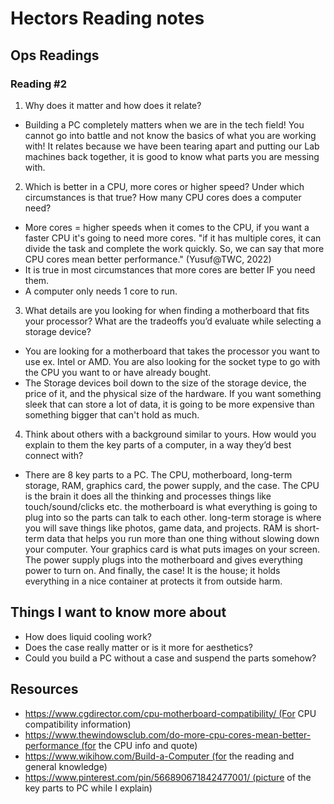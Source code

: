 # Hectors Reading notes

## Ops Readings

### Reading #2

1. Why does it matter and how does it relate?

- Building a PC completely matters when we are in the tech field! You cannot go into battle and not know the basics of what you are working with! It relates because we have been tearing apart and putting our Lab machines back together, it is good to know what parts you are messing with.

2. Which is better in a CPU, more cores or higher speed? Under which circumstances is that true? How many CPU cores does a computer need?

- More cores = higher speeds when it comes to the CPU, if you want a faster CPU it's going to need more cores. "if it has multiple cores, it can divide the task and complete the work quickly. So, we can say that more CPU cores mean better performance." (Yusuf@TWC, 2022)
- It is true in most circumstances that more cores are better IF you need them.
- A computer only needs 1 core to run.

3. What details are you looking for when finding a motherboard that fits your processor? What are the tradeoffs you’d evaluate while selecting a storage device?

- You are looking for a motherboard that takes the processor you want to use ex. Intel or AMD. You are also looking for the socket type to go with the CPU you want to or have already bought.
- The Storage devices boil down to the size of the storage device, the price of it, and the physical size of the hardware. If you want something sleek that can store a lot of data, it is going to be more expensive than something bigger that can't hold as much.

4. Think about others with a background similar to yours. How would you explain to them the key parts of a computer, in a way they’d best connect with?

- There are 8 key parts to a PC. The CPU, motherboard, long-term storage, RAM, graphics card, the power supply, and the case. The CPU is the brain it does all the thinking and processes things like touch/sound/clicks etc. the motherboard is what everything is going to plug into so the parts can talk to each other. long-term storage is where you will save things like photos, game data, and projects. RAM is short-term data that helps you run more than one thing without slowing down your computer. Your graphics card is what puts images on your screen. The power supply plugs into the motherboard and gives everything power to turn on. And finally, the case! It is the house; it holds everything in a nice container at protects it from outside harm.

## Things I want to know more about

- How does liquid cooling work?
- Does the case really matter or is it more for aesthetics?
- Could you build a PC without a case and suspend the parts somehow?
## Resources

- https://www.cgdirector.com/cpu-motherboard-compatibility/ (For CPU compatibility information)
- https://www.thewindowsclub.com/do-more-cpu-cores-mean-better-performance (for the CPU info and quote)
- https://www.wikihow.com/Build-a-Computer (for the reading and general knowledge)
- https://www.pinterest.com/pin/566890671842477001/ (picture of the key parts to PC while I explain)
